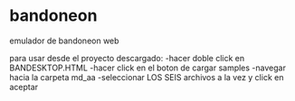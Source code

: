 # bandoneon
emulador de bandoneon web

para usar desde el proyecto descargado: 
	-hacer doble click en BANDESKTOP.HTML
	-hacer click en el boton de cargar samples
	-navegar hacia la carpeta md_aa
	-seleccionar LOS SEIS archivos a la vez y click en aceptar
